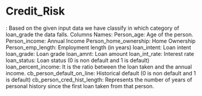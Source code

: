 # Credit_Risk
: Based on the given input data we have classify in which category of  loan_grade the data falls.
Columns Names:
     Person_age: Age of the person.
	   Person_income: Annual Income
     Person_home_ownership: Home Ownership
	   Person_emp_length: Employment length (in years)
	   loan_intent: Loan intent
	   loan_grade: Loan grade
	   loan_amnt: Loan amount
	   loan_int_rate: Interest rate
	   loan_status: Loan status (0 is non default and 1 is default)
	   loan_percent_income: It is the ratio between the loan taken and the annual income.
	   cb_person_default_on_line: Historical default (0 is non default and 1 is default)
	   cb_person_cred_hist_length: Represents the number of years of personal history since the first loan taken from that person.
